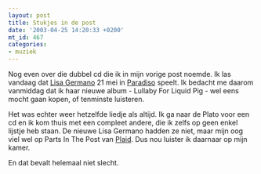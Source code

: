 ```yaml
---
layout: post
title: Stukjes in de post
date: '2003-04-25 14:20:33 +0200'
mt_id: 467
categories:
- muziek
---
```

Nog even over die dubbel cd die ik in mijn vorige post noemde. Ik las vandaag dat <a href="http://www.lisagermano.com/">Lisa Germano</a> 21 mei in <a href="http://www.paradiso.nl/">Paradiso</a> speelt. Ik bedacht me daarom vanmiddag dat ik haar nieuwe album - Lullaby For Liquid Pig - wel eens mocht gaan kopen, of tenminste luisteren.

Het was echter weer hetzelfde liedje als altijd. Ik ga naar de Plato voor een cd en ik kom thuis met een compleet andere, die ik zelfs op geen enkel lijstje heb staan. De nieuwe Lisa Germano hadden ze niet, maar mijn oog viel wel op Parts In The Post van <a href="http://www.plaid.co.uk/">Plaid</a>. Dus nou luister ik daarnaar op mijn kamer.

En dat bevalt helemaal niet slecht.
